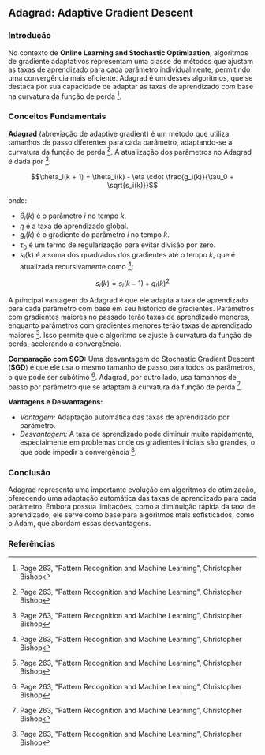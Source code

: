 ## Adagrad: Adaptive Gradient Descent

### Introdução
No contexto de **Online Learning and Stochastic Optimization**, algoritmos de gradiente adaptativos representam uma classe de métodos que ajustam as taxas de aprendizado para cada parâmetro individualmente, permitindo uma convergência mais eficiente. Adagrad é um desses algoritmos, que se destaca por sua capacidade de adaptar as taxas de aprendizado com base na curvatura da função de perda [^263].

### Conceitos Fundamentais

**Adagrad** (abreviação de adaptive gradient) é um método que utiliza tamanhos de passo diferentes para cada parâmetro, adaptando-se à curvatura da função de perda [^263]. A atualização dos parâmetros no Adagrad é dada por [^263]:

$$\theta_i(k + 1) = \theta_i(k) - \eta \cdot \frac{g_i(k)}{\tau_0 + \sqrt{s_i(k)}}$$

onde:
- $\theta_i(k)$ é o parâmetro *i* no tempo *k*.
- $\eta$ é a taxa de aprendizado global.
- $g_i(k)$ é o gradiente do parâmetro *i* no tempo *k*.
- $\tau_0$ é um termo de regularização para evitar divisão por zero.
- $s_i(k)$ é a soma dos quadrados dos gradientes até o tempo *k*, que é atualizada recursivamente como [^263]:

$$s_i(k) = s_i(k - 1) + g_i(k)^2$$

A principal vantagem do Adagrad é que ele adapta a taxa de aprendizado para cada parâmetro com base em seu histórico de gradientes. Parâmetros com gradientes maiores no passado terão taxas de aprendizado menores, enquanto parâmetros com gradientes menores terão taxas de aprendizado maiores [^263]. Isso permite que o algoritmo se ajuste à curvatura da função de perda, acelerando a convergência.

**Comparação com SGD:**
Uma desvantagem do Stochastic Gradient Descent (**SGD**) é que ele usa o mesmo tamanho de passo para todos os parâmetros, o que pode ser subótimo [^263]. Adagrad, por outro lado, usa tamanhos de passo por parâmetro que se adaptam à curvatura da função de perda [^263].

**Vantagens e Desvantagens:**
- *Vantagem:* Adaptação automática das taxas de aprendizado por parâmetro.
- *Desvantagem:* A taxa de aprendizado pode diminuir muito rapidamente, especialmente em problemas onde os gradientes iniciais são grandes, o que pode impedir a convergência [^263].

### Conclusão
Adagrad representa uma importante evolução em algoritmos de otimização, oferecendo uma adaptação automática das taxas de aprendizado para cada parâmetro. Embora possua limitações, como a diminuição rápida da taxa de aprendizado, ele serve como base para algoritmos mais sofisticados, como o Adam, que abordam essas desvantagens.

### Referências
[^263]: Page 263, "Pattern Recognition and Machine Learning", Christopher Bishop
<!-- END -->